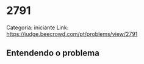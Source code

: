 # 2791

Categoria: iniciante
Link: https://judge.beecrowd.com/pt/problems/view/2791
## Entendendo o problema

